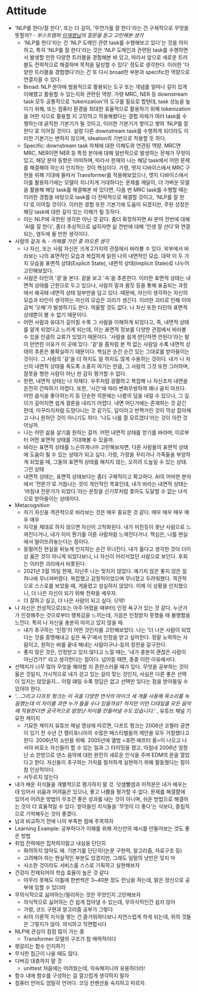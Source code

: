 # Attitude

* 'NLP를 한다/잘 한다', 또는 더 깊이, '무언가를 잘 한다'라는 건 구체적으로 무엇을 뜻할까? *- 부스트캠퍼 [이재영님](https://github.com/joielee09)의 질문을 듣고 고민해본 생각*
  - 'NLP를 한다'라는 건 'NLP 도메인 관련 task를 수행해보고 있다'는 것을 의미하고, 특히 'NLP를 잘 한다'라는 것은 'NLP 도메인과 관련된 task를 수행하면서 발생할 만한 다양한 트러블을 경험해본 바 있고, 따라서 앞으로 새로운 트러블도 전략적으로 해결하며 목적을 달성할 수 있다' 정도로 생각한다. 이러한 '다양한 트러블을 경험했다'라는 건 또 다시 broad한 부분과 specific한 역량으로 연결지을 수 있다.
  - Broad: NLP 분야에 범용적으로 활용되는 도구 또는 개념를 얼마나 깊이 있게 이해했고 활용할 수 있는지와 관련된 역량. 가령 MRC, NER 등 downstream task 모두 공통적으로 'tokenization'의 도구를 필요로 할텐데, task 성능을 높이기 위해, 또는 컴퓨터 환경을 최대한 효율적으로 활용하기 위해 tokenization을 어떤 식으로 활용할 지 고민하고 적용해봤다는 경험 자체가 여러 task를 수행하는데 굵직한 기본기가 될 것이고, 이러한 기본기가 쌓이고 쌓여 'NLP를 잘 한다'로 이어질 것이다. 설령 다른 downstream task를 수행하게 되더라도 이러한 기본기는 변하지 않으며, ideation의 기반으로 작용할 듯 하다.
  - Specific: downstream task 자체에 대한 이해도와 연관된 역량. MRC면 MRC, NER이면 NER 등 특정 분야에 대해 일반적으로 발생하는 문제가 무엇이 있고, 해당 분야 동향은 어떠하며, 따라서 현재의 나는 해당 task에서 어떤 문제를 해결해야 하는지 인지하는 것이 핵심이다. 가령, 엣지 디바이스에서 MRC 구현을 위해 기대에 들떠서 Transformer를 적용해보았으나, 엣지 디바이스에서 이를 활용하기에는 모델이 지나치게 거대하다는 문제를 깨달아, 더 가벼운 모델을 활용해 해당 task를 해결해본 바 있다면, 다음 번 MRC task를 수행할 때는 이러한 경험을 바탕으로 task를 더 전략적으로 해결할 것이고, 'NLP를 잘 한다'로 이어질 것이다. 이러한 경험 또한 기본기에 도움이 되겠지만, 주된 성장은 해당 task에 대한 깊이 있는 이해가 될 듯하다.
  - 이는 NLP에 국한된 생각은 아닌 것 같다. 좀더 확장하자면 AI 분야 전반에 대해 'AI를 잘 한다', 좀더 추상적으로 넓히자면 삶 전반에 대해 '인생 잘 산다'와 연결되는, 염두에 둘 만한 생각이다.
* 사람의 겉과 속 - *카페를 가던 중 떠오른 생각*
  * 나 자신, 또는 사람 자신은 크게 2가지의 관점에서 바라볼 수 있다. 외부에서 바라보는 나의 표면적인 모습과 복잡하게 읽힌 나의 내면적인 모습. 대략 이 두 가지 모습을 표면적 상태(Explicit State), 내면적 상태(Implicit State)로 나누어 고민해보았다.
  * 사람은 타인의 '겉'을 본다. 겉을 보고 '속'을 추론한다. 이러한 표면적 상태는 내면적 상태를 근원으로 두고 있으나, 사람의 말과 몸짓 등을 통해 표출되는 과정에서 왜곡돼 내면적 상태 일부만을 담고 있다. 때문에, 자신이 생각하는 자신의 모습과 타인이 생각하는 자신의 모습은 괴리가 생긴다. 이러한 괴리로 인해 이따금씩 '오해'가 발생하기도 한다. 억울할 것도 없다. 나 자신 또한 타인의 표면적 상태뿐이 볼 수 없기 때문이다. 
  * 어떤 사람과 유대가 깊어질 수록 그 사람을 이해하게 되었다고, 즉, 내면적 상태를 알게 되었다고 느끼게 되는데, 이는 표면적 정보를 다양한 관점에서 바라볼 수 있을 만큼의 교류가 있었기 때문이다. '사람을 쉽게 판단하면 안된다'라는 말이 만연한 이유가 이 곳에 있다. '겉'을 좀처럼 본 적 없는 사람일 수록 내면적 상태의 추론은 불확실하기 때문이다. 핵심은 순간 순간 있는 그대로를 받아들이는 것이다. 그 사람의 '겉'을 더 하지도 덜 하지도 않게 수용하는 것이다. 내가 나 자신의 내면적 상태를 죽도록 소중히 여기는 만큼, 그 사람의 그것 또한 그러하며, 잘못을 행한 사람이 아닌 한 감히 평가할 수 없다.
  * 한편, 내면적 상태는 나 자체다. 우주처럼 광활하고 복잡해 나 자신조차 내면을 온전히 간파하기 어렵다. 또한, '시간'에 따라 변화무쌍하여 꽤나 골치 아프다. 어떤 음식을 좋아하는지 등 단순한 의문에는 나름의 답을 내릴 수 있으나, 그 깊이가 깊어지면 쉽게 결론을 내리기 어렵다. 내면 어딘가에는 존재하는 것 같긴 한데, 미꾸라지처럼 도망다니는 것 같기도, 답이라고 반짝거린 것이 막상 잡아채고 나니 원하던 것이 아니기도 하다. '나도 나를 잘 모르겠다'라는 것이 이런 것 아닐까.
  * 나는 어떤 삶을 살기를 원하는 걸까. 어떤 내면적 상태를 얻기를 바라며, 이로부터 어떤 표면적 상태를 기대해볼 수 있을까.
  * 바라는 표면적 상태를 느슨하게나마 고민해보자면, 다른 사람들의 표면적 상태에 도움이 될 수 있는 상태가 되고 싶다. 가령, 가정을 꾸리거나  가족들을 부양하게 되었을 때, 그들의 표면적 상태를 해치지 않는, 오히려 드높일 수 있는 상태. 그런 상태
  * 내면적 상태는, 표면적 상태보다는 좀더 구체적이고 확고하다. AI의 어떠한 분야에서 '전문가'로 거듭나는 것이 개인적인 목표인데, 내가 바라는 내면적 상태는 '마침내 전문가가 되었다.'라는 문장을 신기루처럼 좇아도 도달할 수 없는 녀석으로 받아들이는 상태이다. 
* Metacognition
  * 자기 자신을 객관적으로 바라보는 것은 매우 중요한 것 같다. 매우 매우 매우 매우 매우
  * 자각을 제대로 하지 않으면 자신이 고착화된다. 내가 미친듯이 못난 사람으로 느껴진다거나, 내가 이미 뭔가를 이룬 사람처럼 느껴진다거나. 핵심은, 나를 현실에서 떨어뜨려놓는다는 점이다.
  * 동떨어진 현실을 뒤늦게 인지하는 순간 무너진다. 내가 옳다고 생각한 것이 더이상 옳은 것이 아니게 되었다보니, 나 자신이 어리석었던 사람으로 보인다. 후회는 이러한 괴리에서 비롯된다.
  *  2021년 3월 15일 현재, 지난주 나는 멋지지 않았다. 예기치 않은 좋지 않은 일 하나에 무너져버렸다. 복잡했고 감정적이었으며 무너졌고 두려워했다. 객관적으로 스스로를 보았을 때, 게을렀고 성실하지 않았다. 이제 이 상황을 인지했으니, 더 나은 자신이 되기 위해 전략을 세우자.
  * 더 잘하고 싶고, 더 나은 사람이 되고 싶다. 으악!
* 나 자신은 천성적으로(또는 아주 어렸을 때부터) 인정 욕구가 있는 것 같다. 누군가가 인정해주는 것으로부터 행복감을 느끼는데, 가끔은 인정받지 못했을 때 불행함을 느낀다. 특히 나 자신을 충분히 아끼고 있지 않을 때.
  * 내가 추구하는 '인정'이 어떤 것인지를 고민해보았다. 나는 '더 나은 사람이 되었다는 것을 증명해내고 싶은 욕구'에서 인정을 받고 싶어한다. 정말 노력하는 사람이고, 원하는 바를 끝내 해내는 사람이구나-등의 칭찬을 갈구한다.
  * 좋지 않은 것은, 인정받고 있지 않다고 느낄 때는, '내가 충분히 괜찮은 사람이 아닌건가?' 라고 생각한다는 점이다. 넘어질 때면, 종종 이런 이유에서다.
* 선택지가 너무 많아 무엇을 해야할 지 혼란스러울 때가 있다. 무엇을 공부하는 것이 옳은 것일지, 거시적으로 내가 걷고 있는 길이 맞는 것인지, 사실은 다른 좋은 선택이 있지는 않았을지... 이럴 떄일 수록 정답은 없고 선택만 있다는 점을 받아들일 수 있어야 한다.
* *'...그리고 다프트 펑크는 이 곡을 다양한 연식의 마이크 세 개를 사용해 목소리를 녹음했는데 이 차이를 과연 누가 들을 수나 있을까요? 하지만 이런 디테일을 모든 음악에 적용한다면 궁극적으로 엄청난 차이를 만들어낼 수도 있습니다.'* , 유튜브 채널 기묘한 케이지
  * 기묘한 케이지 유튜브 채널 영상에 따르면, 다프트 펑크는 2006년 코첼라 공연이 있기 전 수년 간 캘리포니아의 수많은 페스티벌들의 제안을 모두 거절했다고 한다. 2006년의 쇼만을 위해. 2005년에 앨범 <휴먼 애프터 올>이 나오고 나서야 비로소 자신들이 할 수 있는 일과 그 타이밍을 쟀고, 마침내 2006년 엄청난 쇼 한방으로 댄스 음악에 대한 완전히 새로운 인식을 주며 EDM의 문을 열었다고 한다. 자신들이 추구하는 가치를 철저하게 실현하기 위해 활동했다는 점이 참 인상적이다.
  * 서두르지 않는다
* 내가 배운 지식들을 개별적으로 평가하지 말 것. 덧셈뺄셈과 미적분은 내가 배우는 데 있어서 쉬움과 어려움은 있으나, 좋고 나쁨을 평가할 수 없다. 문제를 해결함에 있어서 어려운 방법이 무조건 좋은 성과를 내는 것이 아니며, 쉬운 방법으로 해결하는 것이 더 효율적일 수 있다. 받아들인 지식들을 '무엇이 더 좋다'는 식보다, 중립적으로 기억해두는 것이 좋겠다.
* 남과 비교하기 전에 나의 부족한 점에 주목하자
* Learning Example: 공부하다가 이해를 위해 자신만의 예시를 만들어보는 것도 좋은 방법
* 취업 전략에만 집착하지말고 내실을 단단히
  * 화려하지 않아도 돼. 기본기를 단단히!(논문 구현력, 알고리즘, 자료구조 등)
  * 고려해야 하는 현실적인 부분도 있겠지만, 그래도 일말의 낭만은 잊지 마
  * 사소한 것이라도 서비스를 스스로 기획하고 실현해보자
* 건강이 전제되어야 학습 효율이 높은 것 같다
  * 아무리 못해도 이틀에 한번씩은 3~40분 정도 런닝을 하는데, 맑은 정신으로 공부에 임할 수 있더라 
* 무의식적으로 싫어하는/멀리하는 것은 무엇인지 고민해보자
  * 의식적으로 싫어하는 건 쉽게 잡아낼 수 있는데, 무의식적인건 쉽지 않아
  * 가령, 코드 구현과 알고리즘 공부가 그렇다
  * AI의 이론적 지식을 쌓는 건 즐거워하다보니 자연스럽게 하게 되는데, 위의 것들은 그렇지가 않아. 의식하고 직면합시다
* NLP에 관심이 점점 많이 가는 중
  * Transformer 모델의 구조가 참 매력적이다
* 헷갈리는 함수 인지하기
* 무식한 접근이 나을 때도 많다.
* 디버깅 대충하지 말 것
  * unittest 처음에는 어려웠는데, 익숙해지니까 유용하더라!
* 함수 내에 함수를 구성하는 걸 껄끄럽게 생각하지 말자
* 컴퓨터 언어도 엄밀히 언어다. 코딩 컨벤션을 숙지하고 따르자.